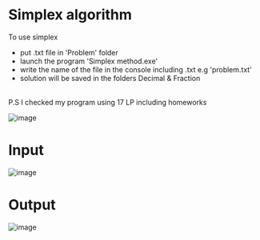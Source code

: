 # Simplex algorithm
To use simplex
<ul>
  <li>put .txt file in 'Problem' folder</li>
  <li>launch the program 'Simplex method.exe'</li>
  <li>write the name of the file in the console including .txt
	e.g 'problem.txt'</li>
  <li>solution will be saved in the folders Decimal & Fraction</li>
</ul>
<br/>
P.S I checked my program using 17 LP including homeworks	

![image](https://user-images.githubusercontent.com/65315002/200138147-86c07534-3938-4a7a-b508-d58c46591df9.png)

# Input
![image](https://user-images.githubusercontent.com/65315002/200138170-38dca417-09f0-4bf3-8200-6a84d5d30865.png)
# Output
![image](https://user-images.githubusercontent.com/65315002/200138195-eef78656-00e7-438a-a5e2-723c6092268d.png)
